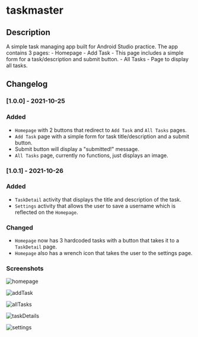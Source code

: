 # taskmaster

## Description
A simple task managing app built for Android Studio practice. The app contains 3 pages:
    - Homepage
    - Add Task - This page includes a simple form for a task/description and submit button.
    - All Tasks - Page to display all tasks.

## Changelog

### [1.0.0] - 2021-10-25
### Added
- `Homepage` with 2 buttons that redirect to `Add Task` and `All Tasks` pages.
- `Add Task` page with a simple form for task title/description and a submit button.
- Submit button will display a "submitted!" message.
- `All Tasks` page, currently no functions, just displays an image.

### [1.0.1] - 2021-10-26
### Added
- `TaskDetail` activity that displays the title and description of the task.
- `Settings` activity that allows the user to save a username which is reflected on the `Homepage`.

### Changed
- `Homepage` now has 3 hardcoded tasks with a button that takes it to a `TaskDetail` page.
- `Homepage` also has a wrench icon that takes the user to the settings page.

### Screenshots
![homepage](screenshots/Homepage.png)

![addTask](screenshots/AddTask.png)

![allTasks](screenshots/AllTasks.png)

![taskDetails](screenshots/TaskDetails.png)

![settings](screenshots/Settings.png)